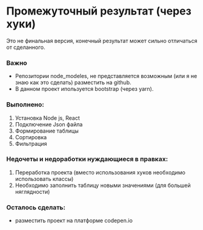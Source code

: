 # Промежуточный результат (через хуки)
Это не финальная версия, конечный результат может сильно отличаться от сделанного.

### Важно
- Репозитории node_modeles, не представляется возможным (или я не знаю как это сделать) разместить на github.
- В данном проект ипользуется bootstrap (через yarn).

### Выполнено:
1) Установка Node js, React
2) Подключение Json файла
3) Формирование таблицы
4) Сортировка
5) Фильтрация

### Недочеты и недоработки нуждающиеся в правках:
1) Переработка проекта (вместо использования хуков необходимо использовать классы)
3) Необходимо заполнить таблицу новыми значениями (для большей няглядности)

### Осталось сделать:
- разместить проект на платформе codepen.io
